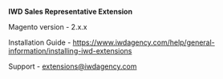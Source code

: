 **IWD Sales Representative Extension**

Magento version - 2.x.x

Installation Guide - https://www.iwdagency.com/help/general-information/installing-iwd-extensions

Support - extensions@iwdagency.com